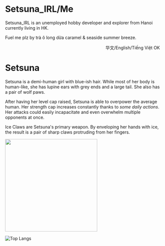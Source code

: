 # Setsuna_IRL/Me

Setsuna_IRL is an unemployed hobby developer and explorer from Hanoi currently living in HK.

Fuel me plz by trà ô long dừa caramel & seaside summer breeze.

<p align="right">华文/English/Tiếng Việt OK</p>

# Setsuna

Setsuna is a demi-human girl with blue-ish hair. While most of her body is human-like, she has lupine ears with grey ends and a large tail. She also has a pair of wolf paws.

After having her level cap raised, Setsuna is able to overpower the average human. Her strength cap increases constantly thanks to _some daily actions_. Her attacks could easily incapacitate and even overwhelm multiple opponents at once.

Ice Claws are Setsuna's primary weapon. By enveloping her hands with ice, the result is a pair of sharp claws protruding from her fingers.

<img src="https://github.com/puff-dayo/Setsuna/assets/84665734/07720d6c-d090-4666-a4c9-82151869d566" width="300" height="auto">

![Top Langs](https://github-readme-stats.vercel.app/api/top-langs/?username=puff-dayo&layout=compact&theme=transparent&hide_border=true&langs_count=7)
